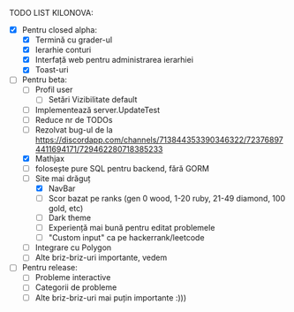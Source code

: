 TODO LIST KILONOVA:
- [x] Pentru closed alpha:
	- [x] Termină cu grader-ul 
	- [x] Ierarhie conturi
	- [x] Interfață web pentru administrarea ierarhiei
	- [x] Toast-uri
- [ ] Pentru beta:
	- [ ] Profil user
		- [ ] Setări Vizibilitate default
	- [ ] Implementează server.UpdateTest
	- [ ] Reduce nr de TODOs
	- [ ] Rezolvat bug-ul de la https://discordapp.com/channels/713844353390346322/723768974411694171/729462280718385233
	- [x] Mathjax
	- [ ] folosește pure SQL pentru backend, fără GORM
	- [ ] Site mai drăguț
		- [x] NavBar
		- [ ] Scor bazat pe ranks (gen 0 wood, 1-20 ruby, 21-49 diamond, 100 gold, etc)
		- [ ] Dark theme
		- [ ] Experiență mai bună pentru editat problemele
		- [ ] "Custom input" ca pe hackerrank/leetcode
	- [ ] Integrare cu Polygon
	- [ ] Alte briz-briz-uri importante, vedem
- [ ] Pentru release:
	- [ ] Probleme interactive
	- [ ] Categorii de probleme
	- [ ] Alte briz-briz-uri mai puțin importante :)))
